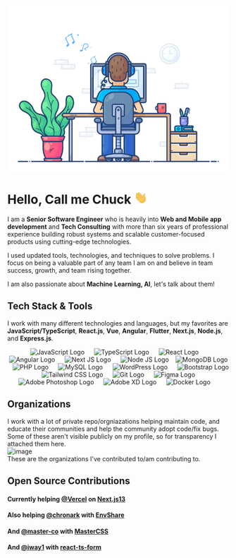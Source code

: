 ![](https://github.com/chukwumaokere/chukwumaokere/blob/main/git.gif) 

# Hello, Call me Chuck <img src="wave.gif" width="30px">

I am a **Senior Software Engineer** who is heavily into **Web and Mobile app development** and **Tech Consulting** with more than six years of professional experience building robust systems and scalable customer-focused products using cutting-edge technologies.

I used updated tools, technologies, and techniques to solve problems. I focus on being a valuable part of any team I am on and believe in team success, growth, and team rising together.

I am also passionate about **Machine Learning, AI**, let's talk about them!
<!--
<div>
<img alt="Chuck's GitHub Stats" src="https://github-readme-stats.vercel.app/api?username=chukwumaokere&show_icons=true&hide_border=true&theme=tokyonight" />

<img alt="Chuck's GitHub Top Languages" src="https://github-readme-stats.vercel.app/api/top-langs/?username=chukwumaokere&layout=compact&theme=tokyonight" />
</div>
<br/>
-->


## Tech Stack & Tools

I work with many different technologies and languages, but my favorites are **JavaScript/TypeScript**, **React.js**, **Vue**, **Angular**, **Flutter**, **Next.js**, **Node.js**, and **Express.js**.

<p align="center">
  <img src="https://cdn.worldvectorlogo.com/logos/logo-javascript.svg" title="JavaScript" alt="JavaScript Logo" width="57" /> &emsp;
  <img src="https://cdn.worldvectorlogo.com/logos/typescript.svg" title="TypeScript" alt="TypeScript Logo" width="57" /> &emsp;
  <img src="https://brandlogos.net/wp-content/uploads/2020/09/react-logo.png" title="React JS" alt="React Logo" width="64" /> &emsp;
  <img src="https://cdn.worldvectorlogo.com/logos/angular-icon-1.svg" title="Angular" alt="Angular Logo" width="55" /> &emsp;
  <img src="https://cdn.worldvectorlogo.com/logos/next-js.svg" title="Next JS" alt="Next JS Logo" width="60"/> &emsp;
  <img src="https://cdn.worldvectorlogo.com/logos/nodejs-1.svg" title="Node JS" alt="Node JS Logo" width="96"/> &ensp;
  <img src="https://cdn.worldvectorlogo.com/logos/mongodb-icon-1.svg" title="MongoDB" alt="MongoDB Logo" width="64"/> &ensp;
  <img src="https://i.ibb.co/LzmYpDX/146-1466902-php-logo-png-transparent-php-logo-png-png-removebg-preview.png" title="PHP" alt="PHP Logo" width="62"/> &emsp;
  <img src="https://cdn.worldvectorlogo.com/logos/mysql-6.svg" title="MySQL" alt="MySQL Logo" width="56"/> &emsp;
  <img src="https://cdn.worldvectorlogo.com/logos/wordpress-blue.svg" title="WordPress" alt="WordPress Logo" width="57"/> &emsp;
  <img src="https://cdn.worldvectorlogo.com/logos/bootstrap-5-1.svg" title="Bootstrap" alt="Bootstrap Logo" width="68" /> &emsp;
  <img src="https://cdn.worldvectorlogo.com/logos/tailwindcss.svg" title="Tailwind CSS" alt="Tailwind CSS Logo" width="78" /> &emsp;
  <img src="https://cdn.worldvectorlogo.com/logos/git-icon.svg" title="Git" alt="Git Logo" width="50"/> &emsp;
  <img src="https://cdn.worldvectorlogo.com/logos/figma-1.svg" title="Figma" alt="Figma Logo" width="34"/> &emsp;
  <img src="https://cdn.worldvectorlogo.com/logos/adobe-photoshop-2.svg" title="Adobe Photoshop" alt="Adobe Photoshop Logo" width="55"/> &emsp;
  <img src="https://cdn.worldvectorlogo.com/logos/adobe-xd-1.svg" title="Adobe XD" alt="Adobe XD Logo" width="55"/> &emsp;
  <img src="https://cdn.worldvectorlogo.com/logos/docker.svg" title="Docker" alt="Docker Logo" width="62"/> &emsp;
</p>


## Organizations
I work with a lot of private repo/orgniazations helping maintain code, and educate their communities and help the community adopt code/fix bugs.   
Some of these aren't visible publicly on my profile, so for transparency I attached them here.  
![image](https://user-images.githubusercontent.com/16673873/200966103-ac656901-8cc5-48df-a220-e2392947a7cd.png)  
These are the organizations I've contributed to/am contributing to. 

## Open Source Contributions
#### Currently helping [@Vercel](https://github.com/vercel) on [Next.js13](https://github.com/vercel/next.js)  
#### Also helping [@chronark](https://github.com/chronark) with [EnvShare](https://github.com/chronark/envshare)
#### And [@master-co](https://github.com/master-co) with [MasterCSS](https://github.com/master-co/css)
#### And [@iway1](https://github.com/iway1) with [react-ts-form](https://github.com/iway1/react-ts-form)
<!--
**chukwumaokere/chukwumaokere** is a ✨ _special_ ✨ repository because its `README.md` (this file) appears on your GitHub profile.

Here are some ideas to get you started:

- 🔭 I’m currently working on ...
- 🌱 I’m currently learning ...
- 👯 I’m looking to collaborate on ...
- 🤔 I’m looking for help with ...
- 💬 Ask me about ...
- 📫 How to reach me: ...
- 😄 Pronouns: ...
- ⚡ Fun fact: ...
-->
